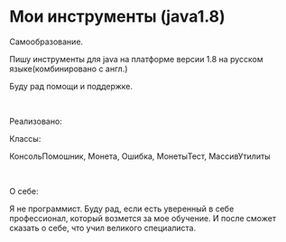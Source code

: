 # Мои инструменты (java1.8)

<p>Самообразование.</p>
<p>Пишу инструменты для java на платформе версии 1.8 на русском языке(комбинировано с англ.)</p>
<p>Буду рад помощи и поддержке.</p>
</br>
<p>Реализовано:</p>
<p>Классы:</p>
<p>КонсольПомошник, Монета, Ошибка, МонетыТест, МассивУтилиты</p>
</br>
<p>О себе:</p>
<p>Я не программист. Буду рад, если есть уверенный в себе профессионал, который возмется за мое обучение. И после сможет сказать о себе, что учил великого специалиста.</p>
